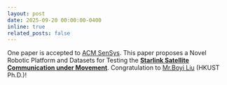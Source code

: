 ```yaml
---
layout: post
date: 2025-09-20 00:00:00-0400
inline: true
related_posts: false
---
```


One paper is accepted to <a href="https://sensys.acm.org/2026/">ACM SenSys</a>. 
This paper proposes a Novel Robotic Platform and Datasets for Testing the [**Starlink Satellite Communication under Movement**](https://arxiv.org/pdf/2506.19781).
Congratulation to [Mr.Boyi Liu](https://scholar.google.com.hk/citations?user=FrhicG4AAAAJ&hl=en) (HKUST Ph.D.)!



